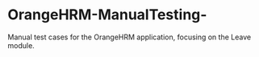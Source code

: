 # OrangeHRM-ManualTesting-
Manual test cases for the OrangeHRM application, focusing on the Leave module.
